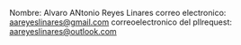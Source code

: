 Nombre: Alvaro ANtonio Reyes Linares
correo electronico: aareyeslinares@gmail.com
correoelectronico del  pllrequest:  aareyeslinares@outlook.com
